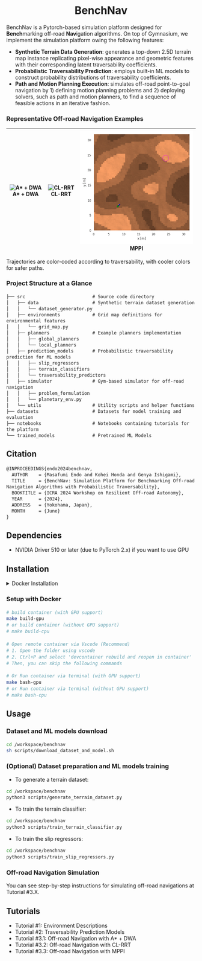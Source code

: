 <h1 align="center">
BenchNav 
</h1>

BenchNav is a Pytorch-based simulation platform designed for **Bench**marking off-road **Nav**igation algorithms.
On top of Gymnasium, we implement the simulation platform owing the following features:

- **Synthetic Terrain Data Generation**: generates a top-down 2.5D terrain map instance replicating pixel-wise appearance and geometric features with their corresponding latent traversability coefficients.
- **Probabilistic Traversability Prediction**: employs built-in ML models to construct probability distributions of traversability coefficients.
- **Path and Motion Planning Execution**: simulates off-road point-to-goal navigation by 1) defining motion planning problems and 2) deploying solvers, such as path and motion planners, to find a sequence of feasible actions in an iterative fashion.

### Representative Off-road Navigation Examples

| ![A* + DWA](/assets/AStar_DWA.gif)  A* + DWA | ![CL-RRT](/assets/CL_RRT.gif)  CL-RRT | ![MPPI](/assets/MPPI.gif)  MPPI |
|:---:|:---:|:---:|

Trajectories are color-coded according to traversability, with cooler colors for safer paths.

### Project Structure at a Glance
```
├── src                         # Source code directory
│   ├── data                    # Synthetic terrain dataset generation
│   │   └── dataset_generator.py
│   ├── environments            # Grid map definitions for environmental features
│   │   └── grid_map.py
│   ├── planners                # Example planners implementation
│   │   ├── global_planners
│   │   └── local_planners
│   ├── prediction_models       # Probabilistic traversability prediction for ML models
│   │   ├── slip_regressors
│   │   ├── terrain_classifiers
│   │   └── traversability_predictors
│   ├── simulator               # Gym-based simulator for off-road navigation
│   │   ├── problem_formulation
│   │   └── planetary_env.py
│   └── utils                   # Utility scripts and helper functions
├── datasets                    # Datasets for model training and evaluation
├── notebooks                   # Notebooks containing tutorials for the platform
└── trained_models              # Pretrained ML Models

```

## Citation

```
@INPROCEEDINGS{endo2024benchnav, 
  AUTHOR    = {Masafumi Endo and Kohei Honda and Genya Ishigami}, 
  TITLE     = {BenchNav: Simulation Platform for Benchmarking Off-road Navigation Algorithms with Probabilistic Traversability}, 
  BOOKTITLE = {ICRA 2024 Workshop on Resilient Off-road Autonomy}, 
  YEAR      = {2024}, 
  ADDRESS   = {Yokohama, Japan}, 
  MONTH     = {June}
} 
```

## Dependencies

- NVIDIA Driver 510 or later (due to PyTorch 2.x) if you want to use GPU

## Installation

<details>
<summary>Docker Installation</summary>

### Install Docker

[Installation guide](https://docs.docker.com/engine/install/ubuntu/#install-using-the-repository)

```bash
# Install from get.docker.com
curl -fsSL https://get.docker.com -o get-docker.sh
sudo sh get-docker.sh
sudo groupadd docker
sudo usermod -aG docker $USER
```

### Setup GPU for Docker
[Installation guide](https://docs.nvidia.com/datacenter/cloud-native/container-toolkit/latest/install-guide.html)
```bash
curl -fsSL https://nvidia.github.io/libnvidia-container/gpgkey | sudo gpg --dearmor -o /usr/share/keyrings/nvidia-container-toolkit-keyring.gpg \
  && curl -s -L https://nvidia.github.io/libnvidia-container/stable/deb/nvidia-container-toolkit.list | \
    sed 's#deb https://#deb [signed-by=/usr/share/keyrings/nvidia-container-toolkit-keyring.gpg] https://#g' | \
    sudo tee /etc/apt/sources.list.d/nvidia-container-toolkit.list 

sudo apt-get update

sudo apt-get install -y nvidia-container-toolkit nvidia-container-runtime

sudo nvidia-ctk runtime configure --runtime=docker

sudo systemctl restart docker
```
</details>

### Setup with Docker

```bash
# build container (with GPU support)
make build-gpu
# or build container (without GPU support)
# make build-cpu

# Open remote container via Vscode (Recommend)
# 1. Open the folder using vscode
# 2. Ctrl+P and select 'devcontainer rebuild and reopen in container'
# Then, you can skip the following commands

# Or Run container via terminal (with GPU support)
make bash-gpu
# or Run container via terminal (without GPU support)
# make bash-cpu
```

## Usage

### Dataset and ML models download

```bash
cd /workspace/benchnav
sh scripts/download_dataset_and_model.sh
```

### (Optional) Dataset preparation and ML models training
- To generate a terrain dataset:
```bash
cd /workspace/benchnav
python3 scripts/generate_terrain_dataset.py
```

- To train the terrain classifier:
```bash
cd /workspace/benchnav
python3 scripts/train_terrain_classifier.py
```

- To train the slip regressors:
```bash
cd /workspace/benchnav
python3 scripts/train_slip_regressors.py
```

### Off-road Navigation Simulation

You can see step-by-step instructions for simulating off-road navigations at Tutorial #3.X.

## Tutorials
- Tutorial #1: Environment Descriptions
- Tutorial #2: Traversability Prediction Models
- Tutorial #3.1: Off-road Navigation with A* + DWA
- Tutorial #3.2: Off-road Navigation with CL-RRT
- Tutorial #3.3: Off-road Navigation with MPPI